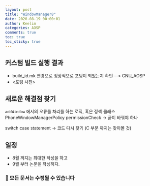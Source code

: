 ```yaml
---
layout: post
title: "WindowManager8"
date: 2020-08-19 00:00:01
author: Keelim
categories: AOSP
comments: true
toc: true
toc_sticky: true
---
```


## 커스텀 빌드 실행 결과 

-  build_id.mk 변경으로 정상적으로 포팅이 되었는지 확인  --> CNU_AOSP
-  <포팅 사진>


## 새로운 해결점 찾기

`addWindow` 에서의 오류를 처리를 하는 로직, 혹은 정책 클래스 PhoneWindowManagerPolicy
permissionCheck -> 굳이 바꿔야 하나

switch case statement -> 코드 다시 찾기 (C 부분 까지는 찾아볼 것)


## 일정
- 8월 까지는 최대한 작성을 하고 
- 9월 부터 논문을 작성하자.


### 🧶 모든 문서는 수정될 수 있습니다

